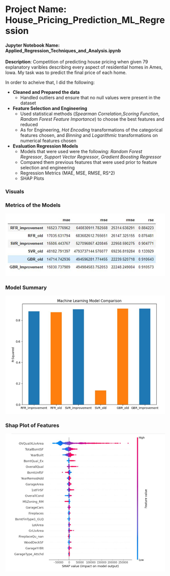 # Project Name: House_Pricing_Prediction_ML_Regression
#### Jupyter Notebook Name: Applied_Regression_Techniques_and_Analysis.ipynb

__Description__:
Competition of predicting house pricing when given 79 explanatory varibles describing every aspect of residential homes in Ames, Iowa. My task was to predict the final price of each home. 

In order to acheive that, I did the following:
* __Cleaned and Prepared the data__
    * Handled outliers and ensure that no null values were present in the dataset
* __Feature Selection and Engineering__
    * Used statistical methods (_Spearman Correlation_,_Scoring Function_,  _Random Forest Feature Importance_) to choose the best features and reduced
    * As for Engineering, _Hot Encoding_ transformations of the categorical features chosen, and _Binning_ and _Logarithmic_ transformations on numerical features chosen
* __Evaluation Regression Models__
    * Models that were used were the following: _Random Forest Regressor_, _Support Vector Regressor_, _Gradient Boosting Regressor_
    * Compared them previous features that were used prior to feature selection and engineering
    * Regression Metrics (MAE, MSE, RMSE, RS^2)
    * SHAP Plots
    

### Visuals

### Metrics of the Models 

![metrics](/Screenshots/metrics.jpg)

### Model Summary

![models](/Screenshots/model_comparison.jpg)

### Shap Plot of Features

![shap](/Screenshots/shap.jpg)
